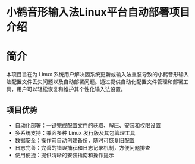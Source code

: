 # 小鹤音形输入法Linux平台自动部署项目介绍

# 简介

本项目旨在为 Linux 系统用户解决因系统更新或输入法重装导致的小鹤音形输入法配置文件丢失问题以及自动部署问题。通过提供自动化配置文件管理和部署工具，用户可以轻松恢复和维护其个性化输入法设置。

## 项目优势

- 自动化部署：一键完成配置文件的获取、解压、安装和权限设置
- 多系统支持：兼容多种 Linux 发行版及其包管理工具
- 数据安全：操作前自动创建备份，随时可恢复旧配置
- 日志完善：完善的错误捕获和日志记录机制，方便问题排查
- 使用便捷：提供清晰的安装指南和操作提示
